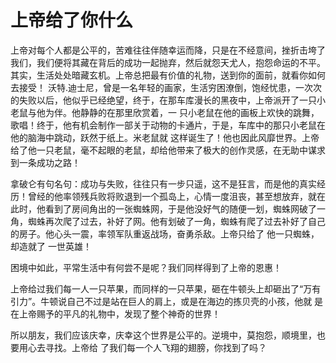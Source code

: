 # 上帝给了你什么

上帝对每个人都是公平的，苦难往往伴随幸运而降，只是在不经意间，挫折击垮了我们，我们便将其藏在背后的成功一起抛弃，然后就怨天尤人，抱怨命运的不平。其实，生活处处暗藏玄机。上帝总把最有价值的礼物，送到你的面前，就看你如何去接受！ 沃特.迪士尼，曾是一名年轻的画家，生活穷困潦倒，饱经忧患，一次次的失败以后，他似乎已经绝望，终于，在那车库漫长的黑夜中，上帝派开了一只小老鼠与他为伴。他静静的在那里欣赏着，一 只小老鼠在他的画板上欢快的跳舞，歌唱！终于，他有机会制作一部关于动物的卡通片，于是，车库中的那只小老鼠在他的脑海中跳动，跃然于纸上。米老鼠就 这样诞生了！他也因此风靡世界。上帝给了他一只老鼠，毫不起眼的老鼠，却给他带来了极大的创作灵感，在无助中谋求到一条成功之路！ 

 拿破仑有句名句：成功与失败，往往只有一步只遥，这不是狂言，而是他的真实经历！曾经的他率领残兵败将败退到一个孤岛上，心情一度沮丧，甚至想放弃，就在此时，他看到了房间角出的一张蜘蛛网，于是他没好气的随便一划，蜘蛛网破了一 角，蜘蛛再次爬了过去，补好了网。他有划破了一角，蜘蛛有爬了过去补好了自己的房子。他心头一震，率领军队重返战场，奋勇杀敌。上帝只给了 他一只蜘蛛，却造就了 一世英雄！  

 困境中如此，平常生活中有何尝不是呢？我们同样得到了上帝的恩惠！  

 上帝给过我们每一人一只苹果，而同样的一只苹果，砸在牛顿头上却砸出了“万有引力”。牛顿说自己不过是站在巨人的肩上，或是在海边的拣贝壳的小孩，他就 是在上帝赐予的平凡的礼物中，发现了整个神奇的世界！  

 所以朋友，我们应该庆幸，庆幸这个世界是公平的。逆境中，莫抱怨，顺境里，也要用心去寻找。上帝给 了我们每一个人飞翔的翅膀，你找到了吗？ 

 